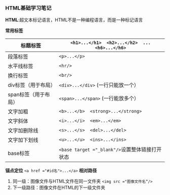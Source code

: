 ### HTML基础学习笔记

**HTML**:超文本标记语言，HTML不是一种编程语言，而是一种标记语言

**常用标签**

| 标题标签             | `<h1>...</h1>  <h2>...</h2>  ...  <h6>...</h6>` |
| -------------------- | --------------------------------------------- |
| 段落标签             | `<p>...</p>`                                    |
| 水平线标签           | `<hr/>`                                         |
| 换行标签             | `<br/>`                                         |
| div标签（用于布局）  | `<div>...</div>`  (一行只能放一个）             |
| span标签（用于布局） | `<span>...</span>`  (一行能放多个）             |
| 文字加粗             | `<b>...</b>  <strong>...</strong>`              |
| 文字斜体             | `<i>...</i>  <em>...</em>`                      |
| 文字加删除线         | `<s>...</s>  <del>...</del>`                    |
| 文字加下划线         | `<u>...</u>  <ins>...</ins>`                    |
| base标签             |                                               `<base target ="_blank"/>`设置整体链接打开状态|

**锚点定位** `<a href ="#id名">...</a>` 
**相对路径**

 1. 同一级：图像文件与HTML文件在同一文件夹
     `<img src ="图像文件名“/>`
 2. 下一级路径：图像文件在HTML的下一级文件夹